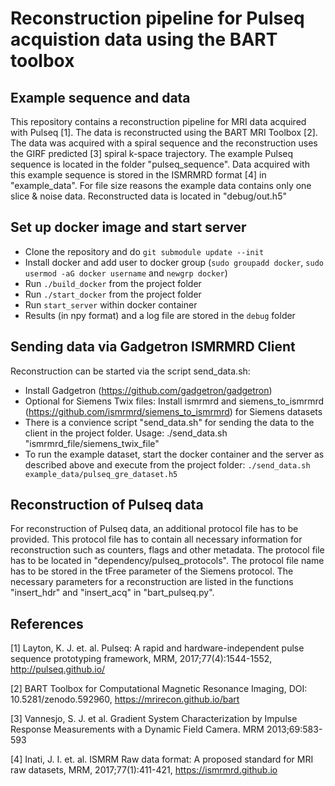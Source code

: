 # Reconstruction pipeline for Pulseq acquistion data using the BART toolbox
## Example sequence and data

This repository contains a reconstruction pipeline for MRI data acquired with Pulseq [1]. The data is reconstructed using the BART MRI Toolbox [2]. The data was acquired with a spiral sequence and the reconstruction uses the GIRF predicted [3] spiral k-space trajectory.
The example Pulseq sequence is located in the folder "pulseq_sequence". Data acquired with this example sequence is stored in the ISMRMRD format [4] in "example_data".
For file size reasons the example data contains only one slice & noise data. Reconstructed data is located in "debug/out.h5"

## Set up docker image and start server
- Clone the repository and do `git submodule update --init`
- Install docker and add user to docker group (`sudo groupadd docker`, `sudo usermod -aG docker username` and `newgrp docker`)
- Run `./build_docker` from the project folder
- Run `./start_docker` from the project folder
- Run `start_server` within docker container
- Results (in npy format) and a log file are stored in the `debug` folder

## Sending data via Gadgetron ISMRMRD Client

Reconstruction can be started via the script send_data.sh:
- Install Gadgetron (https://github.com/gadgetron/gadgetron)
- Optional for Siemens Twix files: Install ismrmrd and siemens_to_ismrmrd (https://github.com/ismrmrd/siemens_to_ismrmrd) for Siemens datasets
- There is a convience script "send_data.sh" for sending the data to the client in the project folder. Usage: ./send_data.sh "ismrmrd_file/siemens_twix_file"
- To run the example dataset, start the docker container and the server as described above and execute from the project folder: `./send_data.sh example_data/pulseq_gre_dataset.h5`
## Reconstruction of Pulseq data

For reconstruction of Pulseq data, an additional protocol file has to be provided. This protocol file has to contain all necessary information for reconstruction such as counters, flags and other metadata.
The protocol file has to be located in "dependency/pulseq_protocols". The protocol file name has to be stored in the tFree parameter of the Siemens protocol. The necessary parameters for a reconstruction are listed in the functions "insert_hdr" and "insert_acq" in "bart_pulseq.py".

## References

[1] Layton, K. J. et. al. Pulseq: A rapid and hardware-independent pulse sequence prototyping framework, MRM, 2017;77(4):1544-1552, http://pulseq.github.io/

[2] BART Toolbox for Computational Magnetic Resonance Imaging, DOI: 10.5281/zenodo.592960, https://mrirecon.github.io/bart

[3] Vannesjo, S. J. et al. Gradient System Characterization by Impulse Response Measurements with a Dynamic Field Camera. MRM
2013;69:583-593

[4] Inati, J. I. et. al. ISMRM Raw data format: A proposed standard for MRI raw datasets, MRM, 2017;77(1):411-421, https://ismrmrd.github.io

